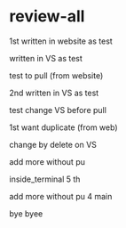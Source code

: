 # review-all

1st written in website as test

written in VS as test

test to pull (from website)


2nd written in VS as test

test change VS before pull

1st want duplicate (from web)

change by delete on VS

add more without pu

 inside_terminal
5 th


add more without pu 4
 main

 bye
 byee
